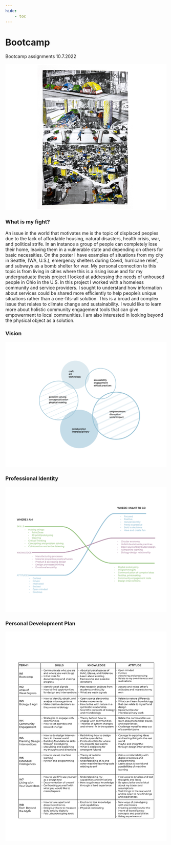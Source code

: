 ```yaml
---
hide:
    - toc
---
```




# Bootcamp

Bootcamp assignments 10.7.2022

![1_MyFight](../images/1Term/1_Bootcamp/1_MyFight.png)

###   What is my fight?
An issue in the world that motivates me is the topic of displaced peoples due to the lack of affordable housing, natural disasters, health crisis, war, and political strife. In an instance a group of people can completely lose their home, leaving them in a vulnerable state and depending on others for basic necessities. On the poster I have examples of situations from my city in Seattle, (WA, U.S.), emergency shelters during Covid, hurricane relief, and subways as a bomb shelter for war.     My personal connection to this topic is from living in cities where this is a rising issue and for my undergraduate thesis project I looked at addressing the needs of unhoused people in Ohio in the U.S. In this project I worked with a homeless community and service providers. I sought to understand how information about services could be shared more efficiently to help people’s unique situations rather than a one-fits-all solution. This is a broad and complex issue that relates to climate change and sustainability.        I would like to learn more about holistic community engagement tools that can give empowerment to local communities. I am also interested in looking beyond the physical object as a solution.   

### Vision
![2_Vision](../images/1Term/1_Bootcamp/2_Vision.jpg)
### Professional Identity 
![3_ProfIdentity](../images/1Term/1_Bootcamp/3_ProfIdentity.jpg)
### Personal Development Plan
![4_PersonalDev](../images/1Term/1_Bootcamp/4_PersonalDev.jpg)